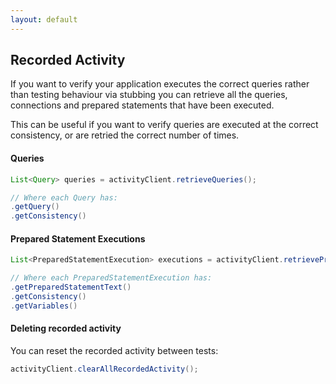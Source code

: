 ```yaml
---
layout: default
---
```

## Recorded Activity

If you want to verify your application executes the correct queries rather than testing behaviour via stubbing you can
retrieve all the queries, connections and prepared statements that have been executed.

This can be useful if you want to verify queries are executed at the correct consistency, or are retried the correct
number of times.

#### Queries

```java
List<Query> queries = activityClient.retrieveQueries();

// Where each Query has:
.getQuery()
.getConsistency()
```


#### Prepared Statement Executions

```java
List<PreparedStatementExecution> executions = activityClient.retrievePreparedStatementExecutions();

// Where each PreparedStatementExecution has:
.getPreparedStatementText()
.getConsistency()
.getVariables()

```

#### Deleting recorded activity

You can reset the recorded activity between tests:

```java
activityClient.clearAllRecordedActivity();
```

